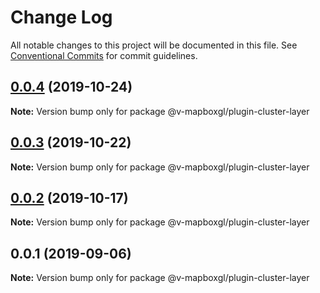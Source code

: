 # Change Log

All notable changes to this project will be documented in this file.
See [Conventional Commits](https://conventionalcommits.org) for commit guidelines.

## [0.0.4](https://github.com/reno-xjb/v-mapboxgl/compare/@v-mapboxgl/plugin-cluster-layer@0.0.3...@v-mapboxgl/plugin-cluster-layer@0.0.4) (2019-10-24)

**Note:** Version bump only for package @v-mapboxgl/plugin-cluster-layer





## [0.0.3](https://github.com/reno-xjb/v-mapboxgl/compare/@v-mapboxgl/plugin-cluster-layer@0.0.2...@v-mapboxgl/plugin-cluster-layer@0.0.3) (2019-10-22)

**Note:** Version bump only for package @v-mapboxgl/plugin-cluster-layer





## [0.0.2](https://github.com/reno-xjb/v-mapboxgl/compare/@v-mapboxgl/plugin-cluster-layer@0.0.1...@v-mapboxgl/plugin-cluster-layer@0.0.2) (2019-10-17)

**Note:** Version bump only for package @v-mapboxgl/plugin-cluster-layer





## 0.0.1 (2019-09-06)

**Note:** Version bump only for package @v-mapboxgl/plugin-cluster-layer
